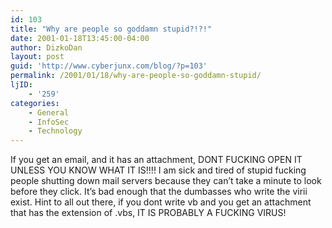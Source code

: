 ```yaml
---
id: 103
title: "Why are people so goddamn stupid?!?!"
date: 2001-01-18T13:45:00-04:00
author: DizkoDan
layout: post
guid: 'http://www.cyberjunx.com/blog/?p=103'
permalink: /2001/01/18/why-are-people-so-goddamn-stupid/
ljID:
    - '259'
categories:
    - General
    - InfoSec
    - Technology
---
```


If you get an email, and it has an attachment, DONT FUCKING OPEN IT UNLESS YOU KNOW WHAT IT IS!!!! I am sick and tired of stupid fucking people shutting down mail servers because they can’t take a minute to look before they click. It’s bad enough that the dumbasses who write the virii exist. Hint to all out there, if you dont write vb and you get an attachment that has the extension of .vbs, IT IS PROBABLY A FUCKING VIRUS!